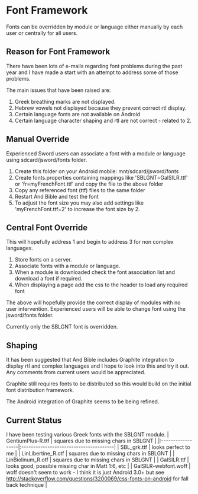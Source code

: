 # Font Framework #

Fonts can be overridden by module or language either manually by each user or centrally for all users.

## Reason for Font Framework ##
There have been lots of e-mails regarding font problems during the past year and I have made a start with an attempt to address some of those problems.

The main issues that have been raised are:
  1. Greek breathing marks are not displayed.
  1. Hebrew vowels not displayed because they prevent correct rtl display.
  1. Certain language fonts are not available on Android
  1. Certain language character shaping and rtl are not correct - related to 2.

## Manual Override ##

Experienced Sword users can associate a font with a module or language using sdcard/jsword/fonts folder.

  1. Create this folder on your Android mobile:  mnt/sdcard/jsword/fonts
  1. Create fonts.properties containing mappings like 'SBLGNT=GalSILR.ttf' or 'fr=myFrenchFont.ttf' and copy the file to the above folder
  1. Copy any referenced font (ttf) files to the same folder
  1. Restart And Bible and test the font
  1. To adjust the font size you may also add settings like 'myFrenchFont.ttf=2' to increase the font size by 2.

## Central Font Override ##

This will hopefully address 1 and begin to address 3 for non complex languages.

  1. Store fonts on a server.
  1. Associate fonts with a module or language.
  1. When a module is downloaded check the font association list and download a font if required.
  1. When displaying a page add the css to the header to load any required font

The above will hopefully provide the correct display of modules with no user intervention.  Experienced users will be able to change font using the jsword/fonts folder.

Currently only the SBLGNT font is overridden.

## Shaping ##
It has been suggested that And Bible includes Graphite integration to display rtl and complex languages and I hope to look into this and try it out.  Any comments from current users would be appreciated.

Graphite still requires fonts to be distributed so this would build on the initial font distribution framework.

The Android integration of Graphite seems to be being refined.

## Current Status ##
I have been testing various Greek fonts with the SBLGNT module.
| GentiumPlus-R.ttf | squares due to missing chars in SBLGNT |
|:------------------|:---------------------------------------|
| SBL\_grk.ttf      | looks perfect to me                    |
| LinLibertine\_R.otf | squares due to missing chars in SBLGNT |
| LinBiolinum\_R.otf | squares due to missing chars in SBLGNT |
| GalSILR.ttf       | looks good, possible missing char in Matt 1:6, etc |
| GalSILR-webfont.woff | woff doesn't seem to work - I think it is just Android 3.0+ but see http://stackoverflow.com/questions/3200069/css-fonts-on-android for fall back technique |
